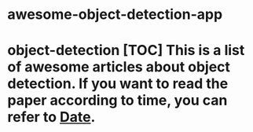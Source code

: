 # awesome-object-detection-app
# object-detection  [TOC]  This is a list of awesome articles about object detection. If you want to read the paper according to time, you can refer to [Date](Date.md).
